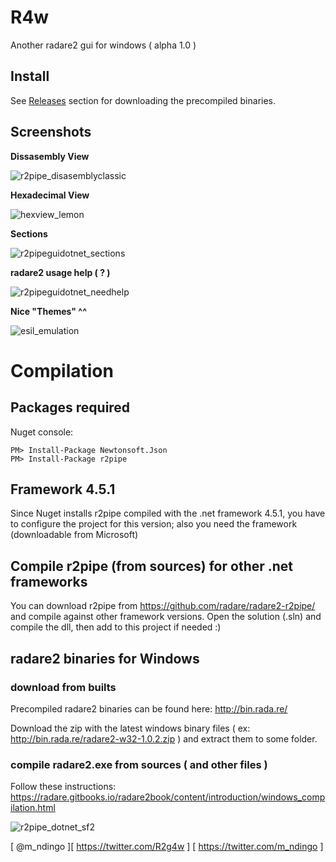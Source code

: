 # R4w
Another radare2 gui for windows ( alpha 1.0 )
## Install ##
See [Releases](https://github.com/m4ndingo/radare2gui_dotnet/releases) section for downloading the precompiled binaries.
## Screenshots
**Dissasembly View**

![r2pipe_disasemblyclassic](https://cloud.githubusercontent.com/assets/12532269/20548153/55d3f44a-b121-11e6-8871-eb9e02f9c311.png)

**Hexadecimal View**

![hexview_lemon](https://cloud.githubusercontent.com/assets/12532269/20545911/2c376e50-b112-11e6-885a-82e315de21d6.png)

**Sections**

![r2pipeguidotnet_sections](https://cloud.githubusercontent.com/assets/12532269/20545956/8533dcbe-b112-11e6-9e5d-0496e209f663.png)

**radare2 usage help ( ? )**

![r2pipeguidotnet_needhelp](https://cloud.githubusercontent.com/assets/12532269/20546023/fdb2993c-b112-11e6-8175-81cc901dfee1.png)

**Nice "Themes" ^^**

![esil_emulation](https://cloud.githubusercontent.com/assets/12532269/20647429/4c2fc3e4-b494-11e6-96a0-0fbba6b207f6.png)

# Compilation
## Packages required

Nuget console:
```
PM> Install-Package Newtonsoft.Json
PM> Install-Package r2pipe
```
## Framework 4.5.1
Since Nuget installs r2pipe compiled with the .net framework 4.5.1, you have to configure the project for this version; also you need the framework (downloadable from Microsoft)

## Compile r2pipe (from sources) for other .net frameworks
You can download r2pipe from https://github.com/radare/radare2-r2pipe/ and compile against other framework versions. Open the solution (.sln) and compile the dll, then add to this project if needed :) 

## radare2 binaries for Windows
### download from builts
Precompiled radare2 binaries can be found here: http://bin.rada.re/

Download the zip with the latest windows binary files ( ex: http://bin.rada.re/radare2-w32-1.0.2.zip ) and extract them to some folder.

### compile radare2.exe from sources ( and other files )
Follow these instructions: https://radare.gitbooks.io/radare2book/content/introduction/windows_compilation.html

![r2pipe_dotnet_sf2](https://cloud.githubusercontent.com/assets/12532269/20446745/854239ba-addb-11e6-81c4-7dd25c48e37f.png)


[ @m_ndingo ][ https://twitter.com/R2g4w ] [ https://twitter.com/m_ndingo ]
